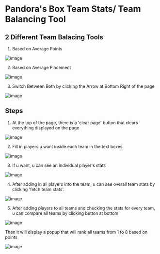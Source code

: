# Pandora's Box Team Stats/ Team Balancing Tool


## 2 Different Team Balacing Tools


1) Based on Average Points



![image](https://github.com/RandomNerd01/PandoraBoxStats/assets/142955018/73fa6808-4564-46f2-9e1e-b83f28de0939)



2) Based on Average Placement



![image](https://github.com/RandomNerd01/PandoraBoxStats/assets/142955018/d3a46a99-a74f-42a3-8dd3-8a86683fecd9)



3) Switch Between Both by clicking the Arrow at Bottom Right of the page





![image](https://github.com/RandomNerd01/PandoraBoxStats/assets/142955018/cb40f5f8-e172-4166-a3b9-a96839969eb5)



## Steps

1) At the top of the page, there is a 'clear page' button that clears everything displayed on the page


![image](https://github.com/Suiron99/BlockWarsStats/assets/142955018/e7a664ad-a55d-4ec1-8dfd-78a6bf2df09a)




2) Fill in players u want inside each team in the text boxes



![image](https://github.com/RandomNerd01/PandoraBoxStats/assets/142955018/e4e2d488-3e82-4f9e-8c5b-1f89fbe2cbe6)






3) If u want, u can see an individual player's stats









![image](https://github.com/RandomNerd01/PandoraBoxStats/assets/142955018/acefc4d8-3bd3-4fb5-98c5-bcf785da13ba)











4) After adding in all players into the team, u can see overall team stats by clicking 'fetch team stats'.





![image](https://github.com/RandomNerd01/PandoraBoxStats/assets/142955018/4a501978-676f-406c-90a8-1023784775f0)







5) After adding players to all teams and checking the stats for every team, u can compare all teams by clicking button at bottom





![image](https://github.com/Suiron99/BlockWarsStats/assets/142955018/fac946e5-cdff-4a52-8770-a12feb0f17a4)





Then it will display a popup that will rank all teams from 1 to 8 based on points




![image](https://github.com/RandomNerd01/PandoraBoxStats/assets/142955018/e9837ddb-05c5-4bd2-8e8a-d89027c79f5f)
















